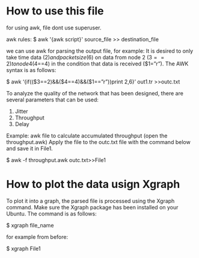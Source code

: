 # How to use this file
for using awk, file dont use superuser.

awk rules: $ awk '{awk script}' source_file >> destination_file

we can use awk for parsing the output file, for example:
It is desired to only take time data ($2) and packet size ($6) on data from node 2 ($3==2) to node 4 ($4==4) in the condition that data is received ($1=”r”). The AWK syntax is as follows:

$ awk ‘{if(($3==2)&&($4==4)&&($1==”r”))print $2,$6}’ out1.tr >>outc.txt

To analyze the quality of the network that has been designed, there are several parameters that can be used:
1. Jitter
2. Throughput
3. Delay

Example: awk file to calculate accumulated throughput (open the throughput.awk)
Apply the file to the outc.txt file with the command below and save it in File1.

$ awk -f throughput.awk outc.txt>>File1

# How to plot the data usign Xgraph
To plot it into a graph, the parsed file is processed using the Xgraph command.
Make sure the Xgraph package has been installed on your Ubuntu. The command is as follows:

$ xgraph file_name

for example from before:

$ xgraph File1
